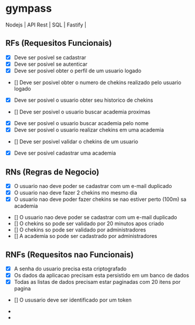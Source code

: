 # gympass
Nodejs | API Rest | SQL | Fastify |

## RFs (Requesitos Funcionais)


- [x] Deve ser posivel se cadastrar
- [x] Deve ser posivel se autenticar
- [x] Deve ser posivel obter o perfil de um usuario logado
- [] Deve ser posivel obter o numero de chekins realizado pelo usuario logado
- [x] Deve ser posivel o usuario obter seu historico de chekins
- [] Deve ser posivel o usuario buscar academia proximas
- [x] Deve ser posivel o usuario buscar academia pelo nome
- [x] Deve ser posivel o usuario realizar chekins em uma academia
- [] Deve ser posivel validar o chekins de um usuario
- [x] Deve ser posivel cadastrar uma academia

## RNs (Regras de Negocio)
- [x] O usuario nao deve poder se cadastrar com um e-mail duplicado
- [x] O usuario nao deve fazer 2 chekins mo mesmo dia
- [x] O usuario nao deve poder fazer chekins se nao estiver perto (100m) sa academia
- [] O usuario nao deve poder se cadastrar com um e-mail duplicado
- [] O chekins so pode ser validado por 20 minutos apos criado
- [] O chekins so pode ser validado por administradores
- [] A academia so pode ser cadastrado por administradores

## RNFs (Requesitos nao Funcionais)
- [x] A senha do usuario precisa esta criptografado
- [x] Os dados da aplicacao precisam esta persistido em um banco de dados
- [x] Todas as listas de dados precisam estar paginadas com 20 itens por pagina
- [] O ususario deve ser identificado por um token
-

-
